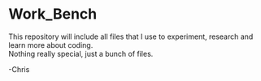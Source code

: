 # Work_Bench

This repository will include all files that I use to experiment, research and learn more about coding.  
Nothing really special, just a bunch of files.

  -Chris
